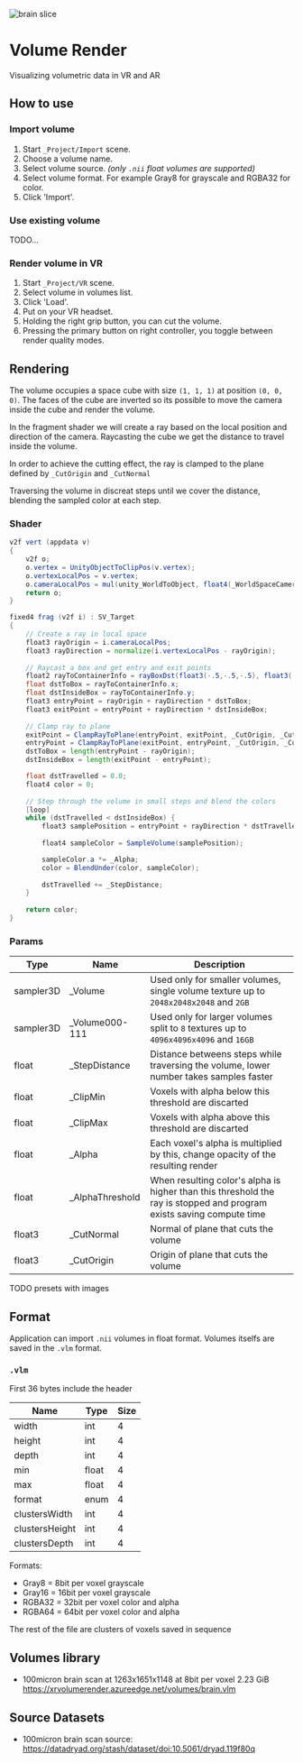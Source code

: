 ![brain slice](https://user-images.githubusercontent.com/36990593/123840410-935c4780-d90e-11eb-95c1-f0c49d661f2f.png)
# Volume Render
Visualizing volumetric data in VR and AR

## How to use

### Import volume
1) Start `_Project/Import` scene.
2) Choose a volume name.
2) Select volume source. *(only `.nii` float volumes are supported)*
3) Select volume format. For example Gray8 for grayscale and RGBA32 for color.
4) Click 'Import'.

### Use existing volume
TODO...

### Render volume in VR
1) Start `_Project/VR` scene.
2) Select volume in volumes list.
3) Click 'Load'.
4) Put on your VR headset.
5) Holding the right grip button, you can cut the volume.
6) Pressing the primary button on right controller, you toggle between render quality modes.

## Rendering

The volume occupies a space cube with size `(1, 1, 1)` at position `(0, 0, 0)`. The faces of the cube are inverted so its possible to move the camera inside the cube and render the volume.

In the fragment shader we will create a ray based on the local position and direction of the camera. Raycasting the cube we get the distance to travel inside the volume.

In order to achieve the cutting effect, the ray is clamped to the plane defined by `_CutOrigin` and `_CutNormal`

Traversing the volume in discreat steps until we cover the distance, blending the sampled color at each step.

### Shader
```glsl
v2f vert (appdata v)
{
    v2f o;
    o.vertex = UnityObjectToClipPos(v.vertex);
    o.vertexLocalPos = v.vertex;
    o.cameraLocalPos = mul(unity_WorldToObject, float4(_WorldSpaceCameraPos, 1.0));     
    return o;
}

fixed4 frag (v2f i) : SV_Target
{
    // Create a ray in local space
    float3 rayOrigin = i.cameraLocalPos;
    float3 rayDirection = normalize(i.vertexLocalPos - rayOrigin);
    
    // Raycast a box and get entry and exit points
    float2 rayToContainerInfo = rayBoxDst(float3(-.5,-.5,-.5), float3(.5,.5,.5), rayOrigin, 1/rayDirection);
    float dstToBox = rayToContainerInfo.x;
    float dstInsideBox = rayToContainerInfo.y;
    float3 entryPoint = rayOrigin + rayDirection * dstToBox;
    float3 exitPoint = entryPoint + rayDirection * dstInsideBox;
    
    // Clamp ray to plane
    exitPoint = ClampRayToPlane(entryPoint, exitPoint, _CutOrigin, _CutNormal);
    entryPoint = ClampRayToPlane(exitPoint, entryPoint, _CutOrigin, _CutNormal);
    dstToBox = length(entryPoint - rayOrigin);
    dstInsideBox = length(exitPoint - entryPoint);

    float dstTravelled = 0.0;
    float4 color = 0;
    
    // Step through the volume in small steps and blend the colors
    [loop]
    while (dstTravelled < dstInsideBox) {
        float3 samplePosition = entryPoint + rayDirection * dstTravelled;
        
        float4 sampleColor = SampleVolume(samplePosition);

        sampleColor.a *= _Alpha;
        color = BlendUnder(color, sampleColor);
            
        dstTravelled += _StepDistance;
    }
    
    return color;
}
```
### Params
| Type | Name | Description |
|-|-|-|
| sampler3D | _Volume | Used only for smaller volumes, single volume texture up to `2048x2048x2048` and `2GB` |
| sampler3D | _Volume000-111 | Used only for larger volumes split to `8` textures up to `4096x4096x4096` and `16GB` |
| float | _StepDistance | Distance betweens steps while traversing the volume, lower number takes samples faster |
| float | _ClipMin | Voxels with alpha below this threshold are discarted |
| float | _ClipMax | Voxels with alpha above this threshold are discarted |
| float | _Alpha | Each voxel's alpha is multiplied by this, change opacity of the resulting render |
| float | _AlphaThreshold | When resulting color's alpha is higher than this threshold the ray is stopped and program exists saving compute time |
| float3 | _CutNormal | Normal of plane that cuts the volume |
| float3 | _CutOrigin | Origin of plane that cuts the volume |

TODO presets with images

## Format

Application can import `.nii` volumes in float format. Volumes itselfs are saved in the `.vlm` format.

### `.vlm`

First 36 bytes include the header

| Name           | Type  | Size |
|----------------|-------|------|
| width          | int   | 4    |
| height         | int   | 4    |
| depth          | int   | 4    |
| min            | float | 4    |
| max            | float | 4    |
| format         | enum  | 4    |
| clustersWidth  | int   | 4    |
| clustersHeight | int   | 4    |
| clustersDepth  | int   | 4    |

Formats:
- Gray8 = 8bit per voxel grayscale
- Gray16 = 16bit per voxel grayscale
- RGBA32 = 32bit per voxel color and alpha
- RGBA64 = 64bit per voxel color and alpha

The rest of the file are clusters of voxels saved in sequence


## Volumes library

- 100micron brain scan at 1263x1651x1148 at 8bit per voxel 2.23 GiB
https://xrvolumerender.azureedge.net/volumes/brain.vlm

## Source Datasets
- 100micron brain scan source:
https://datadryad.org/stash/dataset/doi:10.5061/dryad.119f80q
